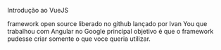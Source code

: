 Introdução ao VueJS

framework open source
liberado no github
lançado por Ivan You que trabalhou com Angular no Google
principal objetivo é que o framework pudesse criar somente o que voce queria utilizar.
